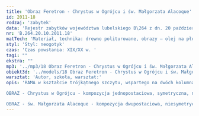 ```yaml
---
title: 'Obraz Feretron - Chrystus w Ogrójcu i św. Małgorzata Alacoque'
id: 2011-18
rodzaj: 'zabytek'
data: 'Rejestr zabytków województwa lubelskiego B\264 z dn. 20 października 2011 r.'
nr: 'B.264.20.10.2011.18'
matTech: 'Materiał, technika: drewno politurowane, obrazy – olej na płótnie, snycerowanie '
styl: 'Styl: neogotyk'
czas: 'Czas powstania: XIX/XX w. '
tagi: ""
ekstra: ""
mp3: '../mp3/18 Obraz Feretron - Chrystus w Ogrójcu i św. Małgorzata Alacoque.mp3'
obiekt3d: '../models/18 Obraz Feretron - Chrystus w Ogrójcu i św. Małgorzata Alacoque.glb'
warsztat: 'Autor, szkoła, warsztat:'
opis: 'RAMA w kształcie trójkątnego szczytu, wspartego na dwóch kolumnach z wiązkami służek. Kolumny zwieńczone pseudogłowicami oraz sterczynami z żabkami zakończonymi „płonącymi wazonami". Górne pole szczytu zdobione pięcioma symetrycznie rozmieszczonymi, opadającymi w dół ostrołukowymi arkadkami. Krawędzie szczytu oplecione są dekoracją w kształcie antytetycznie ustawionej wici roślinnej podtrzymującej symbol „Serca Gorejącego", na którym krzyż.

OBRAZ - Chrystus w Ogrójcu - kompozycja jednopostaciowa, symetryczna, na neutralnym ciemnobrązowym tle. Chrystus ukazany jest z profilu, w pozycji klęczącej, z głową na tle glorii promienistej. Obiema rękoma opiera się o głaz, w prawej dłoni trzyma kielich. Ubrany w długą czerwoną szatę spływającą do ziemi oraz niebieskie pallium. Twarz pociągła, okolona długimi brązowymi włosami, lekko opuszczona w dół. W dolnej części kompozycji widoczne są uschnięte krzaki.

OBRAZ - św. Małgorzata Alacoque - kompozycja dwupostaciowa, niesymetryczna, na neutralnym tle. Na pierwszym planie przedstawiona jest Święta w pozycji klęczącej, z rozłożonymi rękoma i głową skierowaną ku górze, w kierunku Chrystusa stojącego na ołtarzu, pośród obłoków. Chrystus z głową opuszczoną w dół, zwróconą w stronę św. Małgorzaty, lewą rękę trzyma wyprostowaną w geście błogosławieństwa, prawą wskazuje na „Serce Gorejące". Z prawej strony obrazu fragmenty półkoliście zamkniętej arkady i kolumnady. Święta ubrana jest w czarny habit i biały czepek, na którym czarny welon. Chrystus ubrany jest w szarozieloną szatę oraz białe pallium, przerzucone przez prawe przedramię.'
---
```




